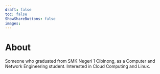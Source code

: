 ```yaml
---
draft: false
toc: false
ShowShareButtons: false
images:
---
```


# About 

Someone who graduated from SMK Negeri 1 Cibinong, as a Computer and Network Engineering student. Interested in Cloud Computing and Linux.
